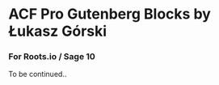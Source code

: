 <h1>ACF Pro Gutenberg Blocks by Łukasz Górski</h1>
<h3>For Roots.io / Sage 10</h3>

To be continued..
